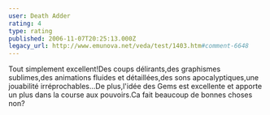 ```yaml
---
user: Death Adder
rating: 4
type: rating
published: 2006-11-07T20:25:13.000Z
legacy_url: http://www.emunova.net/veda/test/1403.htm#comment-6648
---
```

Tout simplement excellent!Des coups délirants,des graphismes sublimes,des animations fluides et détaillées,des sons apocalyptiques,une jouabilité irréprochables...De plus,l'idée des Gems est excellente et apporte un plus dans la course aux pouvoirs.Ca fait beaucoup de bonnes choses non?